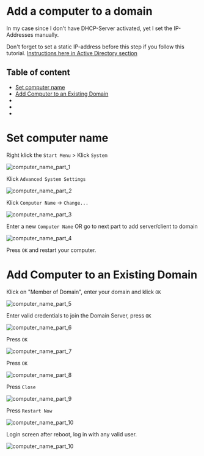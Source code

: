 # Add a computer to a domain

In my case since I don't have DHCP-Server activated, yet I set the IP-Addresses manually.

Don't forget to set a static IP-address before this step if you follow this tutorial. [Instructions here in Active Directory section](../../ActiveDirectory)

## Table of content

- [Set computer name](#set-computer-name)
- [Add Computer to an Existing Domain](#add-computer-to-an-existing-domain)
- [](#)
- [](#)
- [](#)

# Set computer name

Right klick the `Start Menu` > Klick `System` 

![computer_name_part_1](img/computer_name_part_1.png)

Klick `Advanced System Settings`

![computer_name_part_2](img/computer_name_part_2.png)

Klick `Computer Name` -> `Change...`

![computer_name_part_3](img/computer_name_part_3.png)

Enter a new `Computer Name` OR go to next part to add server/client to domain

![computer_name_part_4](img/computer_name_part_4.png)

Press `OK` and restart your computer.

# Add Computer to an Existing Domain

Klick on "Member of Domain", enter your domain and klick `OK`

![computer_name_part_5](img/computer_name_part_5.png)

Enter valid credentials to join the Domain Server, press `OK`

![computer_name_part_6](img/computer_name_part_6.png)

Press `OK`

![computer_name_part_7](img/computer_name_part_7.png)

Press `OK`

![computer_name_part_8](img/computer_name_part_8.png)

Press `Close`

![computer_name_part_9](img/computer_name_part_9.png)

Press `Restart Now`

![computer_name_part_10](img/computer_name_part_10.png)

Login screen after reboot, log in with any valid user.

![computer_name_part_10](img/computer_name_part_11.png)
